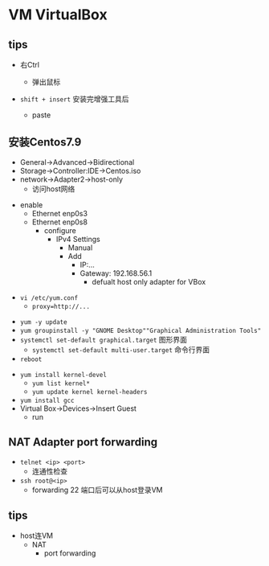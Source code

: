 # VM VirtualBox

## tips
+ 右Ctrl 
    + 弹出鼠标

+ `shift + insert` 安装完增强工具后
    + paste

## 安装Centos7.9
<!-- 配置 -->
+ General->Advanced->Bidirectional
+ Storage->Controller:IDE->Centos.iso
+ network->Adapter2->host-only
    + 访问host网络

<!-- 网络配置 -->
+ enable
    + Ethernet enp0s3
    + Ethernet enp0s8
        + configure
            + IPv4 Settings
                + Manual
                + Add 
                    + IP:...
                    + Gateway: 192.168.56.1
                        + defualt host only adapter for VBox

<!-- yum proxy -->
+ `vi /etc/yum.conf`
    + `proxy=http://...`

<!-- 安装桌面 -->
+ `yum -y update`
+ `yum groupinstall -y "GNOME Desktop""Graphical Administration Tools"`
+ `systemctl set-default graphical.target` 图形界面
    + `systemctl set-default multi-user.target` 命令行界面
+ `reboot`

<!-- virtualBox Guest Additions  -->
+ `yum install kernel-devel`
    + `yum list kernel*`
    + `yum update kernel kernel-headers`
+ `yum install gcc`
+ Virtual Box->Devices->Insert Guest
    + run


## NAT Adapter port forwarding
+ `telnet <ip> <port>`
    + 连通性检查
+ `ssh root@<ip>`
    + forwarding 22 端口后可以从host登录VM



## tips
+ host连VM
    + NAT
        + port forwarding